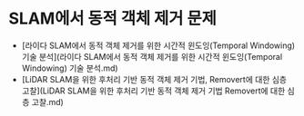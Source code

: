 # SLAM에서 동적 객체 제거 문제

- [라이다 SLAM에서 동적 객체 제거를 위한 시간적 윈도잉(Temporal Windowing) 기술 분석](라이다 SLAM에서 동적 객체 제거를 위한 시간적 윈도잉(Temporal Windowing) 기술 분석.md)
- [LiDAR SLAM을 위한 후처리 기반 동적 객체 제거 기법, Removert에 대한 심층 고찰](LiDAR SLAM을 위한 후처리 기반 동적 객체 제거 기법 Removert에 대한 심층 고찰.md)
